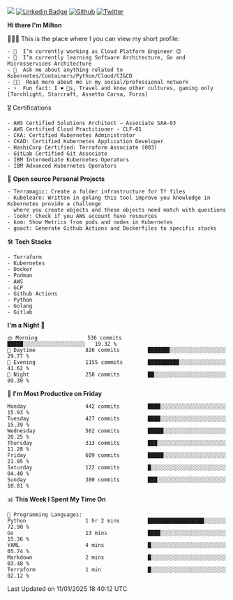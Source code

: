 ![](https://komarev.com/ghpvc/?username=miltlima&color=blueviolet) [![Linkedin Badge](https://img.shields.io/badge/-LinkedIn-blue?style=flat-square&logo=Linkedin&logoColor=white&link=https://www.linkedin.com/in/miltonlimaj/)](https://www.linkedin.com/in/miltonlimaj/) [![Github](https://img.shields.io/github/followers/miltlima?style=social)](https://github.com/miltlima?tab=followers) [![Twitter](https://img.shields.io/twitter/follow/milt_lima?style=social)](https://twitter.com/milt_lima)
 


     
**Hi there I'm Milton**

👨🏽‍💻 This is the place where I you can view my short profile:
```text
- 🔭  I’m currently working as Cloud Platform Engineer 😉
- 🌱  I’m currently learning Software Architecture, Go and Microsservices Architecture
- 💬  Ask me about anything related to Kubernetes/Containers/Python/Cloud/CI&CD
- 👨‍💻  Read more about me in my social/professional network
- ⚡  Fun fact: I ❤️ 🐶s, Travel and know other cultures, gaming only [Torchlight, Starcraft, Assetto Corsa, Forza]
```
🎖 Certifications
```text
- AWS Certified Solutions Architect – Associate SAA-03
- AWS Certified Cloud Practitioner - CLF-01
- CKA: Certified Kubernetes Administrator
- CKAD: Certified Kubernetes Application Developer
- HashiCorp Certified: Terraform Associate (003)
- GitLab Certified Git Associate
- IBM Intermediate Kubernetes Operators
- IBM Advanced Kubernetes Operators
```
📐 **Open source Personal Projects**

```text
- Terramagic: Create a folder infrastructure for Tf files
- Kubelearn: Written in golang this tool improve you knowledge in Kubernetes provide a challenge
  where you create objects and these objects need match with questions
- lookr: Check if you AWS account have resources
- kom: Show Metrics from pods and nodes in Kubernetes
- goact: Generate Github Actions and Dockerfiles to specific stacks
```
🛠 **Tech Stacks**

```text
- Terraform
- Kubernetes
- Docker
- Podman
- AWS
- GCP
- Github Actions
- Python
- Golang
- Gitlab
```         

<!--START_SECTION:waka-->
**I'm a Night 🦉** 

```text
🌞 Morning                536 commits         █████░░░░░░░░░░░░░░░░░░░░   19.32 % 
🌆 Daytime                826 commits         ███████░░░░░░░░░░░░░░░░░░   29.77 % 
🌃 Evening                1155 commits        ██████████░░░░░░░░░░░░░░░   41.62 % 
🌙 Night                  258 commits         ██░░░░░░░░░░░░░░░░░░░░░░░   09.30 % 
```
📅 **I'm Most Productive on Friday** 

```text
Monday                   442 commits         ████░░░░░░░░░░░░░░░░░░░░░   15.93 % 
Tuesday                  427 commits         ████░░░░░░░░░░░░░░░░░░░░░   15.39 % 
Wednesday                562 commits         █████░░░░░░░░░░░░░░░░░░░░   20.25 % 
Thursday                 313 commits         ███░░░░░░░░░░░░░░░░░░░░░░   11.28 % 
Friday                   609 commits         █████░░░░░░░░░░░░░░░░░░░░   21.95 % 
Saturday                 122 commits         █░░░░░░░░░░░░░░░░░░░░░░░░   04.40 % 
Sunday                   300 commits         ███░░░░░░░░░░░░░░░░░░░░░░   10.81 % 
```


📊 **This Week I Spent My Time On** 

```text
💬 Programming Languages: 
Python                   1 hr 2 mins         ██████████████████░░░░░░░   72.90 % 
Go                       13 mins             ████░░░░░░░░░░░░░░░░░░░░░   15.36 % 
YAML                     4 mins              █░░░░░░░░░░░░░░░░░░░░░░░░   05.74 % 
Markdown                 2 mins              █░░░░░░░░░░░░░░░░░░░░░░░░   03.48 % 
Terraform                1 min               █░░░░░░░░░░░░░░░░░░░░░░░░   02.12 % 
```


 Last Updated on 11/01/2025 18:40:12 UTC
<!--END_SECTION:waka-->
